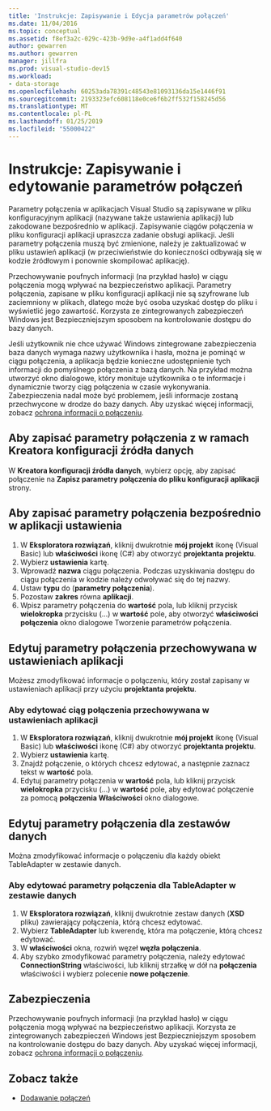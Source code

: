```yaml
---
title: 'Instrukcje: Zapisywanie i Edycja parametrów połączeń'
ms.date: 11/04/2016
ms.topic: conceptual
ms.assetid: f8ef3a2c-029c-423b-9d9e-a4f1add4f640
author: gewarren
ms.author: gewarren
manager: jillfra
ms.prod: visual-studio-dev15
ms.workload:
- data-storage
ms.openlocfilehash: 60253ada78391c48543e81093136da15e1446f91
ms.sourcegitcommit: 2193323efc608118e0ce6f6b2ff532f158245d56
ms.translationtype: MT
ms.contentlocale: pl-PL
ms.lasthandoff: 01/25/2019
ms.locfileid: "55000422"
---
```

# <a name="how-to-save-and-edit-connection-strings"></a>Instrukcje: Zapisywanie i edytowanie parametrów połączeń
Parametry połączenia w aplikacjach Visual Studio są zapisywane w pliku konfiguracyjnym aplikacji (nazywane także ustawienia aplikacji) lub zakodowane bezpośrednio w aplikacji. Zapisywanie ciągów połączenia w pliku konfiguracji aplikacji upraszcza zadanie obsługi aplikacji. Jeśli parametry połączenia muszą być zmienione, należy je zaktualizować w pliku ustawień aplikacji (w przeciwieństwie do konieczności odbywają się w kodzie źródłowym i ponownie skompilować aplikację).

Przechowywanie poufnych informacji (na przykład hasło) w ciągu połączenia mogą wpływać na bezpieczeństwo aplikacji. Parametry połączenia, zapisane w pliku konfiguracji aplikacji nie są szyfrowane lub zaciemniony w plikach, dlatego może być osoba uzyskać dostęp do pliku i wyświetlić jego zawartość. Korzysta ze zintegrowanych zabezpieczeń Windows jest Bezpieczniejszym sposobem na kontrolowanie dostępu do bazy danych.

Jeśli użytkownik nie chce używać Windows zintegrowane zabezpieczenia baza danych wymaga nazwy użytkownika i hasła, można je pominąć w ciągu połączenia, a aplikacja będzie konieczne udostępnienie tych informacji do pomyślnego połączenia z bazą danych. Na przykład można utworzyć okno dialogowe, który monituje użytkownika o te informacje i dynamicznie tworzy ciąg połączenia w czasie wykonywania. Zabezpieczenia nadal może być problemem, jeśli informacje zostaną przechwycone w drodze do bazy danych.
Aby uzyskać więcej informacji, zobacz [ochrona informacji o połączeniu](/dotnet/framework/data/adonet/protecting-connection-information).

## <a name="to-save-a-connection-string-from-within-the-data-source-configuration-wizard"></a>Aby zapisać parametry połączenia z w ramach Kreatora konfiguracji źródła danych
W **Kreatora konfiguracji źródła danych**, wybierz opcję, aby zapisać połączenie na **Zapisz parametry połączenia do pliku konfiguracji aplikacji** strony.

## <a name="to-save-a-connection-string-directly-into-application-settings"></a>Aby zapisać parametry połączenia bezpośrednio w aplikacji ustawienia
1. W **Eksploratora rozwiązań**, kliknij dwukrotnie **mój projekt** ikonę (Visual Basic) lub **właściwości** ikonę (C#) aby otworzyć **projektanta projektu**.
1. Wybierz **ustawienia** kartę.
1. Wprowadź **nazwa** ciągu połączenia. Podczas uzyskiwania dostępu do ciągu połączenia w kodzie należy odwoływać się do tej nazwy.
1. Ustaw **typu** do (**parametry połączenia**).
1. Pozostaw **zakres** równa **aplikacji**.
1. Wpisz parametry połączenia do **wartość** pola, lub kliknij przycisk **wielokropka** przycisku (...) w **wartość** pole, aby otworzyć **właściwości połączenia** okno dialogowe Tworzenie parametrów połączenia.

## <a name="edit-connection-strings-stored-in-application-settings"></a>Edytuj parametry połączenia przechowywana w ustawieniach aplikacji
Możesz zmodyfikować informacje o połączeniu, który został zapisany w ustawieniach aplikacji przy użyciu **projektanta projektu**.

### <a name="to-edit-a-connection-string-stored-in-application-settings"></a>Aby edytować ciąg połączenia przechowywana w ustawieniach aplikacji
1. W **Eksploratora rozwiązań**, kliknij dwukrotnie **mój projekt** ikonę (Visual Basic) lub **właściwości** ikonę (C#) aby otworzyć **projektanta projektu**.
1. Wybierz **ustawienia** kartę.
1. Znajdź połączenie, o których chcesz edytować, a następnie zaznacz tekst w **wartość** pola.
1. Edytuj parametry połączenia w **wartość** pola, lub kliknij przycisk **wielokropka** przycisku (...) w **wartość** pole, aby edytować połączenie za pomocą **połączenia Właściwości** okno dialogowe.

## <a name="edit-connection-strings-for-datasets"></a>Edytuj parametry połączenia dla zestawów danych
Można zmodyfikować informacje o połączeniu dla każdy obiekt TableAdapter w zestawie danych.

### <a name="to-edit-a-connection-string-for-a-tableadapter-in-a-dataset"></a>Aby edytować parametry połączenia dla TableAdapter w zestawie danych
1. W **Eksploratora rozwiązań**, kliknij dwukrotnie zestaw danych (**XSD** pliku) zawierający połączenia, którą chcesz edytować.
1. Wybierz **TableAdapter** lub kwerendę, która ma połączenie, którą chcesz edytować.
1. W **właściwości** okna, rozwiń węzeł **węzła połączenia**.
1. Aby szybko zmodyfikować parametry połączenia, należy edytować **ConnectionString** właściwości, lub kliknij strzałkę w dół na **połączenia** właściwości i wybierz polecenie **nowe połączenie**.

## <a name="security"></a>Zabezpieczenia
Przechowywanie poufnych informacji (na przykład hasło) w ciągu połączenia mogą wpływać na bezpieczeństwo aplikacji. Korzysta ze zintegrowanych zabezpieczeń Windows jest Bezpieczniejszym sposobem na kontrolowanie dostępu do bazy danych.
Aby uzyskać więcej informacji, zobacz [ochrona informacji o połączeniu](/dotnet/framework/data/adonet/protecting-connection-information).

## <a name="see-also"></a>Zobacz także

- [Dodawanie połączeń](../data-tools/add-new-connections.md)